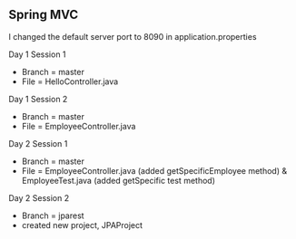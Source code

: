 ## Spring MVC
I changed the default server port to 8090 in application.properties


Day 1 Session 1
- Branch = master
- File = HelloController.java

Day 1 Session 2
- Branch = master
- File = EmployeeController.java

Day 2 Session 1
- Branch = master
- File = EmployeeController.java (added getSpecificEmployee method) & EmployeeTest.java (added getSpecific test method)

Day 2 Session 2
- Branch = jparest
- created new project, JPAProject